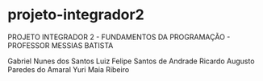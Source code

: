 # projeto-integrador2
PROJETO INTEGRADOR 2 - FUNDAMENTOS DA PROGRAMAÇÃO - PROFESSOR MESSIAS BATISTA



Gabriel Nunes dos Santos 
Luiz Felipe Santos de Andrade 
Ricardo Augusto Paredes do Amaral
Yuri Maia Ribeiro
